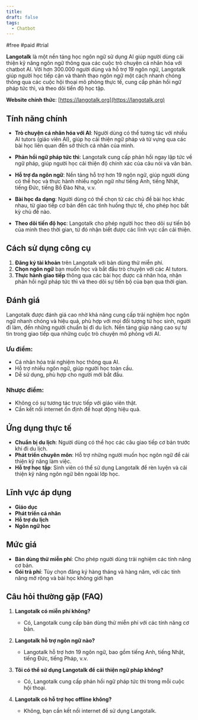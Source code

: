 ```yaml
---
title: 
draft: false
tags:
  - Chatbot
---
```

#free #paid #trial

**Langotalk** là một nền tảng học ngôn ngữ sử dụng AI giúp người dùng cải thiện kỹ năng ngôn ngữ thông qua các cuộc trò chuyện cá nhân hóa với chatbot AI. Với hơn 300.000 người dùng và hỗ trợ 19 ngôn ngữ, Langotalk giúp người học tiếp cận và thành thạo ngôn ngữ một cách nhanh chóng thông qua các cuộc hội thoại mô phỏng thực tế, cung cấp phản hồi ngữ pháp tức thì, và theo dõi tiến độ học tập.

**Website chính thức**: [https://langotalk.org](https://langotalk.org)

## Tính năng chính

- **Trò chuyện cá nhân hóa với AI**: Người dùng có thể tương tác với nhiều AI tutors (giáo viên AI), giúp họ cải thiện ngữ pháp và từ vựng qua các bài học liên quan đến sở thích cá nhân của mình.
    
- **Phản hồi ngữ pháp tức thì**: Langotalk cung cấp phản hồi ngay lập tức về ngữ pháp, giúp người học cải thiện độ chính xác của câu nói và văn bản.
    
- **Hỗ trợ đa ngôn ngữ**: Nền tảng hỗ trợ hơn 19 ngôn ngữ, giúp người dùng có thể học và thực hành nhiều ngôn ngữ như tiếng Anh, tiếng Nhật, tiếng Đức, tiếng Bồ Đào Nha, v.v.
    
- **Bài học đa dạng**: Người dùng có thể chọn từ các chủ đề bài học khác nhau, từ giao tiếp cơ bản đến các tình huống thực tế, cho phép học bất kỳ chủ đề nào.
    
- **Theo dõi tiến độ học**: Langotalk cho phép người học theo dõi sự tiến bộ của mình theo thời gian, từ đó nhận biết được các lĩnh vực cần cải thiện.
    

## Cách sử dụng công cụ

1. **Đăng ký tài khoản** trên Langotalk với bản dùng thử miễn phí.
2. **Chọn ngôn ngữ** bạn muốn học và bắt đầu trò chuyện với các AI tutors.
3. **Thực hành giao tiếp** thông qua các bài học được cá nhân hóa, nhận phản hồi ngữ pháp tức thì và theo dõi sự tiến bộ của bạn qua thời gian.

## Đánh giá

Langotalk được đánh giá cao nhờ khả năng cung cấp trải nghiệm học ngôn ngữ nhanh chóng và hiệu quả, phù hợp với mọi đối tượng từ học sinh, người đi làm, đến những người chuẩn bị đi du lịch. Nền tảng giúp nâng cao sự tự tin trong giao tiếp qua những cuộc trò chuyện mô phỏng với AI.

### Ưu điểm:

- Cá nhân hóa trải nghiệm học thông qua AI.
- Hỗ trợ nhiều ngôn ngữ, giúp người học toàn cầu.
- Dễ sử dụng, phù hợp cho người mới bắt đầu.

### Nhược điểm:

- Không có sự tương tác trực tiếp với giáo viên thật.
- Cần kết nối internet ổn định để hoạt động hiệu quả.

## Ứng dụng thực tế

- **Chuẩn bị du lịch**: Người dùng có thể học các câu giao tiếp cơ bản trước khi đi du lịch.
- **Phát triển chuyên môn**: Hỗ trợ những người muốn học ngôn ngữ để cải thiện kỹ năng làm việc.
- **Hỗ trợ học tập**: Sinh viên có thể sử dụng Langotalk để rèn luyện và cải thiện kỹ năng ngôn ngữ bên ngoài lớp học.

## Lĩnh vực áp dụng

- **Giáo dục**
- **Phát triển cá nhân**
- **Hỗ trợ du lịch**
- **Ngôn ngữ học**

## Mức giá

- **Bản dùng thử miễn phí**: Cho phép người dùng trải nghiệm các tính năng cơ bản.
- **Gói trả phí**: Tùy chọn đăng ký hàng tháng và hàng năm, với các tính năng mở rộng và bài học không giới hạn​

## Câu hỏi thường gặp (FAQ)

1. **Langotalk có miễn phí không?**
    
    - Có, Langotalk cung cấp bản dùng thử miễn phí với các tính năng cơ bản.
2. **Langotalk hỗ trợ ngôn ngữ nào?**
    
    - Langotalk hỗ trợ hơn 19 ngôn ngữ, bao gồm tiếng Anh, tiếng Nhật, tiếng Đức, tiếng Pháp, v.v.
3. **Tôi có thể sử dụng Langotalk để cải thiện ngữ pháp không?**
    
    - Có, Langotalk cung cấp phản hồi ngữ pháp tức thì trong mỗi cuộc hội thoại.
4. **Langotalk có hỗ trợ học offline không?**
    
    - Không, bạn cần kết nối internet để sử dụng Langotalk.